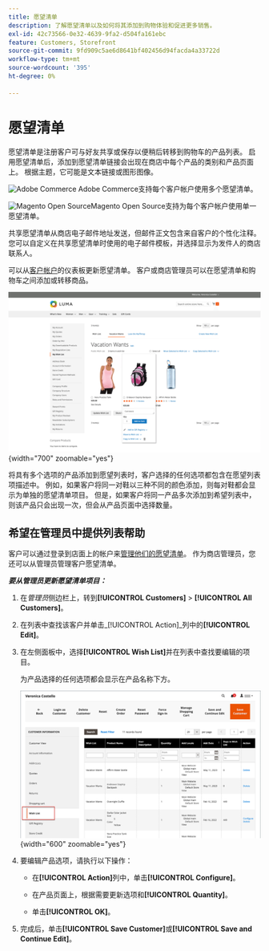 ```yaml
---
title: 愿望清单
description: 了解愿望清单以及如何将其添加到购物体验和促进更多销售。
exl-id: 42c73566-0e32-4639-9fa2-d504fa161ebc
feature: Customers, Storefront
source-git-commit: 9fd909c5ae6d8641bf402456d94facda4a33722d
workflow-type: tm+mt
source-wordcount: '395'
ht-degree: 0%

---
```


# 愿望清单

愿望清单是注册客户可与好友共享或保存以便稍后转移到购物车的产品列表。 启用愿望清单后，添加到愿望清单链接会出现在商店中每个产品的类别和产品页面上。 根据主题，它可能是文本链接或图形图像。

![Adobe Commerce](../assets/adobe-logo.svg) Adobe Commerce支持每个客户帐户使用多个愿望清单。

![Magento Open Source](../assets/open-source.svg)Magento Open Source支持为每个客户帐户使用单一愿望清单。

共享愿望清单从商店电子邮件地址发送，但邮件正文包含来自客户的个性化注释。 您可以自定义在共享愿望清单时使用的电子邮件模板，并选择显示为发件人的商店联系人。

可以从[客户帐户](../customers/account-dashboard.md)的仪表板更新愿望清单。 客户或商店管理员可以在愿望清单和购物车之间添加或转移商品。

![店面示例 — 我的愿望清单](./assets/storefront-my-wishlist.png){width="700" zoomable="yes"}

将具有多个选项的产品添加到愿望列表时，客户选择的任何选项都包含在愿望列表项描述中。 例如，如果客户将同一对鞋以三种不同的颜色添加，则每对鞋都会显示为单独的愿望清单项目。 但是，如果客户将同一产品多次添加到希望列表中，则该产品只会出现一次，但会从产品页面中选择数量。

## 希望在管理员中提供列表帮助

客户可以通过登录到店面上的帐户来[管理他们的愿望清单](wishlist-storefront.md)。 作为商店管理员，您还可以从管理员管理客户愿望清单。

**_要从管理员更新愿望清单项目：_**

1. 在&#x200B;_管理员_&#x200B;侧边栏上，转到&#x200B;**[!UICONTROL Customers]** > **[!UICONTROL All Customers]**。

1. 在列表中查找该客户并单击&#x200B;_[!UICONTROL Action]_列中的&#x200B;**[!UICONTROL Edit]**。

1. 在左侧面板中，选择&#x200B;**[!UICONTROL Wish List]**&#x200B;并在列表中查找要编辑的项目。

   为产品选择的任何选项都会显示在产品名称下方。

   ![Commerce管理员 — 客户愿望清单](./assets/customer-wishlist-edit-admin.png){width="600" zoomable="yes"}

1. 要编辑产品选项，请执行以下操作：

   - 在&#x200B;**[!UICONTROL Action]**&#x200B;列中，单击&#x200B;**[!UICONTROL Configure]**。

   - 在产品页面上，根据需要更新选项和&#x200B;**[!UICONTROL Quantity]**。

   - 单击&#x200B;**[!UICONTROL OK]**。

1. 完成后，单击&#x200B;**[!UICONTROL Save Customer]**&#x200B;或&#x200B;**[!UICONTROL Save and Continue Edit]**。
